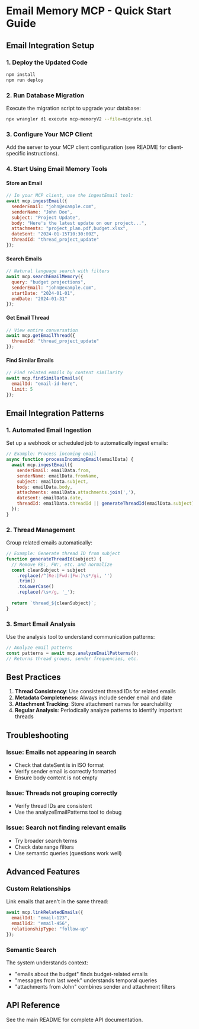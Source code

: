 # Email Memory MCP - Quick Start Guide

## Email Integration Setup

### 1. Deploy the Updated Code
```bash
npm install
npm run deploy
```

### 2. Run Database Migration
Execute the migration script to upgrade your database:
```bash
npx wrangler d1 execute mcp-memoryV2 --file=migrate.sql
```

### 3. Configure Your MCP Client
Add the server to your MCP client configuration (see README for client-specific instructions).

### 4. Start Using Email Memory Tools

#### Store an Email
```javascript
// In your MCP client, use the ingestEmail tool:
await mcp.ingestEmail({
  senderEmail: "john@example.com",
  senderName: "John Doe",
  subject: "Project Update",
  body: "Here's the latest update on our project...",
  attachments: "project_plan.pdf,budget.xlsx",
  dateSent: "2024-01-15T10:30:00Z",
  threadId: "thread_project_update"
});
```

#### Search Emails
```javascript
// Natural language search with filters
await mcp.searchEmailMemory({
  query: "budget projections",
  senderEmail: "john@example.com",
  startDate: "2024-01-01",
  endDate: "2024-01-31"
});
```

#### Get Email Thread
```javascript
// View entire conversation
await mcp.getEmailThread({
  threadId: "thread_project_update"
});
```

#### Find Similar Emails
```javascript
// Find related emails by content similarity
await mcp.findSimilarEmails({
  emailId: "email-id-here",
  limit: 5
});
```

## Email Integration Patterns

### 1. Automated Email Ingestion
Set up a webhook or scheduled job to automatically ingest emails:
```javascript
// Example: Process incoming email
async function processIncomingEmail(emailData) {
  await mcp.ingestEmail({
    senderEmail: emailData.from,
    senderName: emailData.fromName,
    subject: emailData.subject,
    body: emailData.body,
    attachments: emailData.attachments.join(','),
    dateSent: emailData.date,
    threadId: emailData.threadId || generateThreadId(emailData.subject)
  });
}
```

### 2. Thread Management
Group related emails automatically:
```javascript
// Example: Generate thread ID from subject
function generateThreadId(subject) {
  // Remove RE:, FW:, etc. and normalize
  const cleanSubject = subject
    .replace(/^(Re:|Fwd:|Fw:)\s*/gi, '')
    .trim()
    .toLowerCase()
    .replace(/\s+/g, '_');
  
  return `thread_${cleanSubject}`;
}
```

### 3. Smart Email Analysis
Use the analysis tool to understand communication patterns:
```javascript
// Analyze email patterns
const patterns = await mcp.analyzeEmailPatterns();
// Returns thread groups, sender frequencies, etc.
```

## Best Practices

1. **Thread Consistency**: Use consistent thread IDs for related emails
2. **Metadata Completeness**: Always include sender email and date
3. **Attachment Tracking**: Store attachment names for searchability
4. **Regular Analysis**: Periodically analyze patterns to identify important threads

## Troubleshooting

### Issue: Emails not appearing in search
- Check that dateSent is in ISO format
- Verify sender email is correctly formatted
- Ensure body content is not empty

### Issue: Threads not grouping correctly
- Verify thread IDs are consistent
- Use the analyzeEmailPatterns tool to debug

### Issue: Search not finding relevant emails
- Try broader search terms
- Check date range filters
- Use semantic queries (questions work well)

## Advanced Features

### Custom Relationships
Link emails that aren't in the same thread:
```javascript
await mcp.linkRelatedEmails({
  emailId1: "email-123",
  emailId2: "email-456",
  relationshipType: "follow-up"
});
```

### Semantic Search
The system understands context:
- "emails about the budget" finds budget-related emails
- "messages from last week" understands temporal queries
- "attachments from John" combines sender and attachment filters

## API Reference
See the main README for complete API documentation.